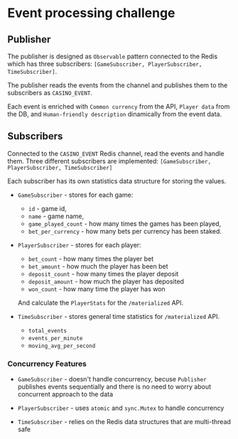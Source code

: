 # Event processing challenge

## Publisher

The publisher is designed as `Observable` pattern connected to the Redis which has three subscribers: `[GameSubscriber, PlayerSubscriber, TimeSubscriber]`.

The publisher reads the events from the channel and publishes them to the subscribers as `CASINO_EVENT`.

Each event is enriched with `Common currency` from the API, `Player data` from the DB, and `Human-friendly description` dinamically from the event data.

## Subscribers

Connected to the `CASINO_EVENT` Redis channel, read the events and handle them. Three different subscribers are implemented: `[GameSubscriber, PlayerSubscriber, TimeSubscriber]`

Each subscriber has its own statistics data structure for storing the values.

- `GameSubscriber` - stores for each game:
    - `id` - game id,
    - `name` - game name,
    - `game_played_count` - how many times the games has been played,
    - `bet_per_currency` - how many bets per currency has been staked.

- `PlayerSubscriber` - stores for each player:
    - `bet_count` - how many times the player bet
    - `bet_amount` - how much the player has been bet
    - `deposit_count` - how many times the player deposit
    - `deposit_amount` - how much the player has deposited
    - `won_count` - how many time the player has won

    And calculate the `PlayerStats` for the `/materialized` API.

- `TimeSubscriber` - stores general time statistics for `/materialized` API.
    - `total_events`
    - `events_per_minute`
    - `moving_avg_per_second`

### Concurrency Features 

- `GameSubscriber` - doesn't handle concurrency, becuse `Publisher` publishes events sequentially and there is no need to worry about concurrent approach to the data
    
- `PlayerSubscriber` - uses `atomic` and `sync.Mutex` to handle concurrency

- `TimeSubscriber` - relies on the Redis data structures that are multi-thread safe
